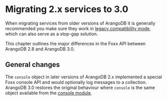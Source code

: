 Migrating 2.x services to 3.0
=============================

When migrating services from older versions of ArangoDB it is generally recommended you make sure they work in [legacy compatibility mode](../Reference/LegacyMode.md), which can also serve as a stop-gap solution.

This chapter outlines the major differences in the Foxx API between ArangoDB 2.8 and ArangoDB 3.0.

General changes
---------------

The `console` object in later versions of ArangoDB 2.x implemented a special Foxx console API and would optionally log messages to a collection. ArangoDB 3.0 restores the original behaviour where `console` is the same object available from the [console module](../../Appendix/JavaScriptModules/Console.md).
